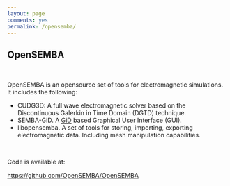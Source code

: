 ```yaml
---
layout: page
comments: yes
permalink: /opensemba/
---
```

<div class="opensemba-content">
    <h2>OpenSEMBA</h2>
    <br/>
    <p>OpenSEMBA is an opensource set of tools for electromagnetic simulations. It includes the following:</p>
    <ul>
        <li>CUDG3D: A full wave electromagnetic solver based on the Discontinuous Galerkin in Time Domain (DGTD) technique.</li>
        <li>SEMBA-GiD. A <a href="http://www.gidhome.com" target="_blank">GiD</a> based Graphical User Interface (GUI).</li>
        <li>libopensemba. A set of tools for storing, importing, exporting electromagnetic data. Including mesh manipulation capabilities.</li>
    </ul>
    <br/>
    <p>
    Code is available at:
    </p>
    <a href="https://github.com/OpenSEMBA/OpenSEMBA">https://github.com/OpenSEMBA/OpenSEMBA</a>
</div>